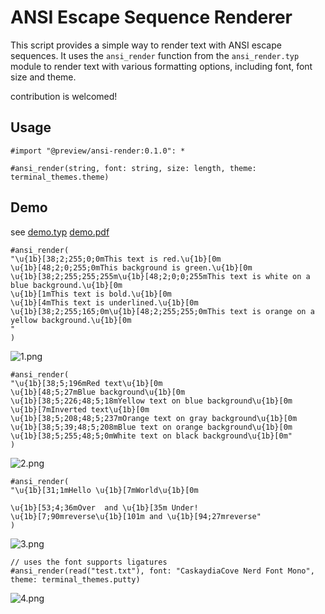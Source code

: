 # ANSI Escape Sequence Renderer

This script provides a simple way to render text with ANSI escape sequences. It uses the `ansi_render` function from the `ansi_render.typ` module to render text with various formatting options, including font, font size and theme.

contribution is welcomed!

## Usage

```typst
#import "@preview/ansi-render:0.1.0": *

#ansi_render(string, font: string, size: length, theme: terminal_themes.theme)
```

## Demo

see [demo.typ](https://github.com/8LWXpg/typst-ansi_render/blob/master/demo.typ) [demo.pdf](https://github.com/8LWXpg/typst-ansi_render/blob/master/demo.pdf)

```typst
#ansi_render(
"\u{1b}[38;2;255;0;0mThis text is red.\u{1b}[0m
\u{1b}[48;2;0;255;0mThis background is green.\u{1b}[0m
\u{1b}[38;2;255;255;255m\u{1b}[48;2;0;0;255mThis text is white on a blue background.\u{1b}[0m
\u{1b}[1mThis text is bold.\u{1b}[0m
\u{1b}[4mThis text is underlined.\u{1b}[0m
\u{1b}[38;2;255;165;0m\u{1b}[48;2;255;255;0mThis text is orange on a yellow background.\u{1b}[0m
"
)
```

![1.png](https://github.com/8LWXpg/typst-ansi_render/blob/master/img/1.png)

```typst
#ansi_render(
"\u{1b}[38;5;196mRed text\u{1b}[0m
\u{1b}[48;5;27mBlue background\u{1b}[0m
\u{1b}[38;5;226;48;5;18mYellow text on blue background\u{1b}[0m
\u{1b}[7mInverted text\u{1b}[0m
\u{1b}[38;5;208;48;5;237mOrange text on gray background\u{1b}[0m
\u{1b}[38;5;39;48;5;208mBlue text on orange background\u{1b}[0m
\u{1b}[38;5;255;48;5;0mWhite text on black background\u{1b}[0m"
)
```

![2.png](https://github.com/8LWXpg/typst-ansi_render/blob/master/img/2.png)

```typst
#ansi_render(
"\u{1b}[31;1mHello \u{1b}[7mWorld\u{1b}[0m

\u{1b}[53;4;36mOver  and \u{1b}[35m Under!
\u{1b}[7;90mreverse\u{1b}[101m and \u{1b}[94;27mreverse"
)
```

![3.png](https://github.com/8LWXpg/typst-ansi_render/blob/master/img/3.png)

```typst
// uses the font supports ligatures
#ansi_render(read("test.txt"), font: "CaskaydiaCove Nerd Font Mono", theme: terminal_themes.putty)
```

![4.png](https://github.com/8LWXpg/typst-ansi_render/blob/master/img/4.png)
